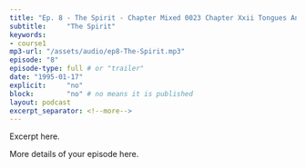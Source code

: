 ```yaml
---
title: "Ep. 8 - The Spirit - Chapter Mixed 0023 Chapter Xxii Tongues And The Interpretation Of Tongues"
subtitle:     "The Spirit"
keywords:
- course1
mp3-url: "/assets/audio/ep8-The-Spirit.mp3"
episode: "8"
episode-type: full # or "trailer"
date: "1995-01-17"
explicit:     "no"
block:        "no" # no means it is published
layout: podcast
excerpt_separator: <!--more-->
---
```

Excerpt here.
<!--more-->

More details of your episode here.
